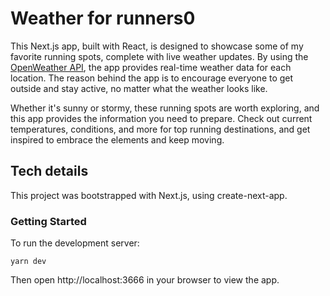 # Weather for runners0
This Next.js app, built with React, is designed to showcase some of my favorite running spots, complete with live weather updates. By using the [OpenWeather API](https://openweathermap.org/api), the app provides real-time weather data for each location. The reason behind the app is to encourage everyone to get outside and stay active, no matter what the weather looks like.

Whether it's sunny or stormy, these running spots are worth exploring, and this app provides the information you need to prepare. Check out current temperatures, conditions, and more for top running destinations, and get inspired to embrace the elements and keep moving.

## Tech details

This project was bootstrapped with Next.js, using create-next-app.

### Getting Started

To run the development server:
```
yarn dev
```

Then open http://localhost:3666 in your browser to view the app.
